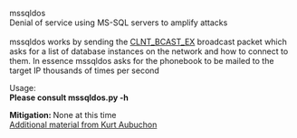 mssqldos<br />
Denial of service using MS-SQL servers to amplify attacks <br />
<br />
mssqldos works by sending the [CLNT_BCAST_EX](https://msdn.microsoft.com/en-us/library/cc219743.aspx) broadcast packet which asks for a list of database instances on the network and how to connect to them. In essence mssqldos asks for the phonebook to be mailed to the target IP thousands of times per second

Usage:<br />
<b>Please consult mssqldos.py -h</b>
<br />

<b> Mitigation: </b> None at this time
<br />
[Additional material from Kurt Aubuchon](http://kurtaubuchon.blogspot.com/2015/01/mc-sqlr-amplification-ms-sql-server.html)